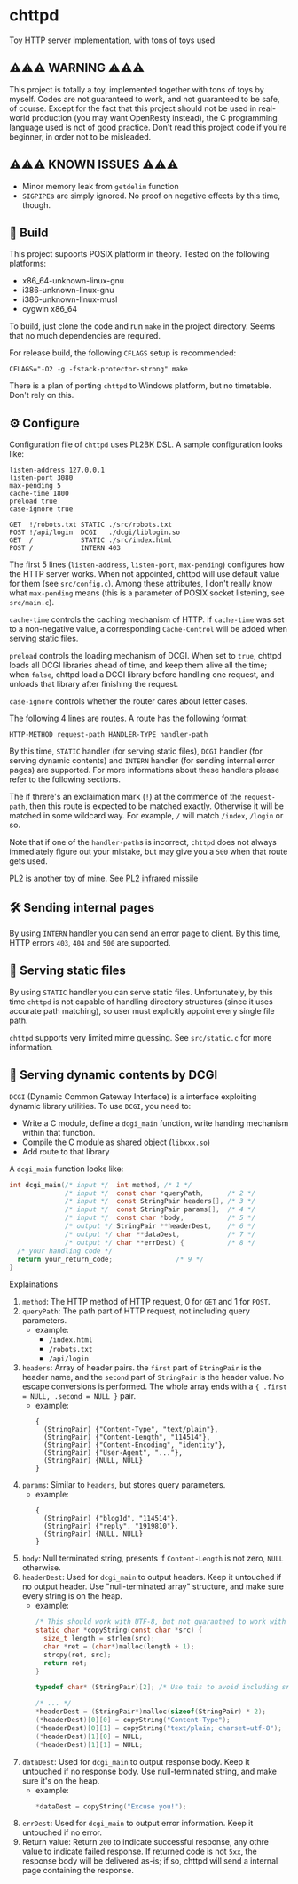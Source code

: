 # chttpd
Toy HTTP server implementation, with tons of toys used

## ⚠️⚠️⚠️ WARNING ⚠️⚠️⚠️
This project is totally a toy, implemented together with tons of toys by myself.
Codes are not guaranteed to work, and not guaranteed to be safe, of course. Except for the
fact that this project should not be used in real-world production (you may want OpenResty instead),
the C programming language used is not of good practice. Don't read this project code if you're
beginner, in order not to be misleaded.

## ⚠️⚠️⚠️ KNOWN ISSUES ⚠️⚠️⚠️
 - Minor memory leak from `getdelim` function
 - `SIGPIPE`s are simply ignored. No proof on negative effects by this time, though.

## 🔨 Build
This project supoorts POSIX platform in theory. Tested on the following platforms:
  - x86_64-unknown-linux-gnu
  - i386-unknown-linux-gnu
  - i386-unknown-linux-musl
  - cygwin x86_64

To build, just clone the code and run `make` in the project directory. Seems that no much
dependencies are required.

For release build, the following `CFLAGS` setup is recommended:
```shell
CFLAGS="-O2 -g -fstack-protector-strong" make
```

There is a plan of porting `chttpd` to Windows platform, but no timetable. Don't rely
on this.

## ⚙️ Configure
Configuration file of `chttpd` uses PL2BK DSL. A sample configuration looks like:
```
listen-address 127.0.0.1
listen-port 3080
max-pending 5
cache-time 1800
preload true
case-ignore true

GET  !/robots.txt STATIC ./src/robots.txt
POST !/api/login  DCGI   ./dcgi/liblogin.so
GET  /            STATIC ./src/index.html
POST /            INTERN 403
```

The first 5 lines (`listen-address`, `listen-port`, `max-pending`) configures how the HTTP
server works. When not appointed, chttpd will use default value for them (see `src/config.c`).
Among these attributes, I don't really know what `max-pending` means (this is a parameter of
POSIX socket listening, see `src/main.c`).

`cache-time` controls the caching mechanism of HTTP. If `cache-time` was set to a non-negative
value, a corresponding `Cache-Control` will be added when serving static files.

`preload` controls the loading mechanism of DCGI. When set to `true`, chttpd loads all DCGI
libraries ahead of time, and keep them alive all the time; when `false`, chttpd load a DCGI
library before handling one request, and unloads that library after finishing the request.

`case-ignore` controls whether the router cares about letter cases.

The following 4 lines are routes. A route has the following format:
```
HTTP-METHOD request-path HANDLER-TYPE handler-path
```

By this time, `STATIC` handler (for serving static files), `DCGI` handler (for serving dynamic
contents) and `INTERN` handler (for sending internal error pages) are supported. For more
informations about these handlers please refer to the following sections. 

The if threre's an exclaimation mark (`!`) at the commence of the `request-path`, then this route
is expected to be matched exactly. Otherwise it will be matched in some wildcard way. For
example, `/` will match `/index`, `/login` or so.

Note that if one of the `handler-path`s is incorrect, `chttpd` does not always immediately
figure out your mistake, but may give you a `500` when that route gets used.

PL2 is another toy of mine. See [PL2 infrared missile](https://github.com/PL2-Lang/PL2)

## 🛠️ Sending internal pages
By using `INTERN` handler you can send an error page to client. By this time, HTTP errors
`403`, `404` and `500` are supported.

## 📂 Serving static files
By using `STATIC` handler you can serve static files. Unfortunately, by this time `chttpd` is not
capable of handling directory structures (since it uses accurate path matching), so user must
explicitly appoint every single file path.

`chttpd` supports very limited mime guessing. See `src/static.c` for more information.

## 🔄 Serving dynamic contents by DCGI
`DCGI` (Dynamic Common Gateway Interface) is a interface exploiting dynamic library utilities. To
use `DCGI`, you need to:
  - Write a C module, define a `dcgi_main` function, write handing mechanism within that function.
  - Compile the C module as shared object (`libxxx.so`)
  - Add route to that library

A `dcgi_main` function looks like:

```c
int dcgi_main(/* input */  int method, /* 1 */
              /* input */  const char *queryPath,      /* 2 */
              /* input */  const StringPair headers[], /* 3 */
              /* input */  const StringPair params[],  /* 4 */
              /* input */  const char *body,           /* 5 */
              /* output */ StringPair **headerDest,    /* 6 */
              /* output */ char **dataDest,            /* 7 */
              /* output */ char **errDest) {           /* 8 */
  /* your handling code */
  return your_return_code;                /* 9 */
}
```

Explainations
  1. `method`: The HTTP method of HTTP request, 0 for `GET` and 1 for `POST`.
  2. `queryPath`: The path part of HTTP request, not including query parameters. 
     - example:
       - `/index.html`
       - `/robots.txt`
       - `/api/login`
  3. `headers`: Array of header pairs. the `first` part of `StringPair` is the header name, and 
     the `second` part of `StringPair` is the header value. No escape conversions is performed.
     The whole array ends with a `{ .first = NULL, .second = NULL }` pair.
     - example:
       ```
       {
         (StringPair) {"Content-Type", "text/plain"},
         (StringPair) {"Content-Length", "114514"},
         (StringPair) {"Content-Encoding", "identity"},
         (StringPair) {"User-Agent", "..."},
         (StringPair) {NULL, NULL}
       }
       ```
  4. `params`: Similar to `headers`, but stores query parameters.
     - example:
       ```
       {
         (StringPair) {"blogId", "114514"},
         (StringPair) {"reply", "1919810"},
         (StringPair) {NULL, NULL}
       }
       ```
  5. `body`: Null terminated string, presents if `Content-Length` is not zero, `NULL` otherwise.
  6. `headerDest`: Used for `dcgi_main` to output headers. Keep it untouched if no output header.
     Use "null-terminated array" structure, and make sure every string is on the heap.
     - example:
       ```c
       /* This should work with UTF-8, but not guaranteed to work with UTF16 or so */
       static char *copyString(const char *src) {
         size_t length = strlen(src);
         char *ret = (char*)malloc(length + 1);
         strcpy(ret, src);
         return ret;
       }
       
       typedef char* (StringPair)[2]; /* Use this to avoid including src/util.h in your module*/
       
       /* ... */
       *headerDest = (StringPair*)malloc(sizeof(StringPair) * 2);
       (*headerDest)[0][0] = copyString("Content-Type");
       (*headerDest)[0][1] = copyString("text/plain; charset=utf-8");
       (*headerDest)[1][0] = NULL;
       (*headerDest)[1][1] = NULL;
       ```
  7. `dataDest`: Used for `dcgi_main` to output response body. Keep it untouched if no response
     body. Use null-terminated string, and make sure it's on the heap.
     - example:
       ```c
       *dataDest = copyString("Excuse you!");
       ```
  8. `errDest`: Used for `dcgi_main` to output error information. Keep it untouched if no error.
  9. Return value: Return `200` to indicate successful response, any othre value to indicate
     failed response. If returned code is not `5xx`, the response body will be delivered as-is;
     if so, chttpd will send a internal page containing the response.


